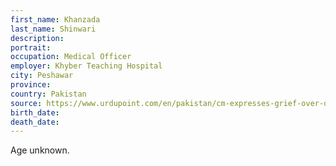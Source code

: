 ```yaml
---
first_name: Khanzada
last_name: Shinwari
description: 
portrait: 
occupation: Medical Officer
employer: Khyber Teaching Hospital
city: Peshawar
province: 
country: Pakistan
source: https://www.urdupoint.com/en/pakistan/cm-expresses-grief-over-demise-of-dr-khanzada-933185.html
birth_date: 
death_date: 
---
```


Age unknown.